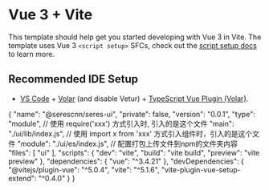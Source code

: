 # Vue 3 + Vite

This template should help get you started developing with Vue 3 in Vite. The template uses Vue 3 `<script setup>` SFCs, check out the [script setup docs](https://v3.vuejs.org/api/sfc-script-setup.html#sfc-script-setup) to learn more.

## Recommended IDE Setup

- [VS Code](https://code.visualstudio.com/) + [Volar](https://marketplace.visualstudio.com/items?itemName=Vue.volar) (and disable Vetur) + [TypeScript Vue Plugin (Volar)](https://marketplace.visualstudio.com/items?itemName=Vue.vscode-typescript-vue-plugin).


{
  "name": "@serescnn/seres-ui",
  "private": false,
  "version": "0.0.1",
  "type": "module",
  // 使用 require('xxx') 方式引入时, 引入的是这个文件
  "main": "./ui/lib/index.js",
  // 使用 import x from 'xxx' 方式引入组件时，引入的是这个文件
  "module": "./ui/es/index.js",
  // 配置打包上传文件到npm的文件夹内容
  "files": [
    "ui"
  ],
  "scripts": {
    "dev": "vite",
    "build": "vite build",
    "preview": "vite preview"
  },
  "dependencies": {
    "vue": "^3.4.21"
  },
  "devDependencies": {
    "@vitejs/plugin-vue": "^5.0.4",
    "vite": "^5.1.6",
    "vite-plugin-vue-setup-extend": "^0.4.0"
  }
}
